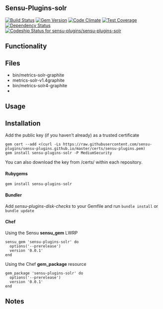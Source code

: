 ## Sensu-Plugins-solr

[![Build Status](https://travis-ci.org/sensu-plugins/sensu-plugins-solr.svg?branch=master)](https://travis-ci.org/sensu-plugins/sensu-plugins-solr)
[![Gem Version](https://badge.fury.io/rb/sensu-plugins-solr.svg)](http://badge.fury.io/rb/sensu-plugins-solr)
[![Code Climate](https://codeclimate.com/github/sensu-plugins/sensu-plugins-solr/badges/gpa.svg)](https://codeclimate.com/github/sensu-plugins/sensu-plugins-solr)
[![Test Coverage](https://codeclimate.com/github/sensu-plugins/sensu-plugins-solr/badges/coverage.svg)](https://codeclimate.com/github/sensu-plugins/sensu-plugins-solr)
[![Dependency Status](https://gemnasium.com/sensu-plugins/sensu-plugins-solr.svg)](https://gemnasium.com/sensu-plugins/sensu-plugins-solr)
[ ![Codeship Status for sensu-plugins/sensu-plugins-solr](https://codeship.com/projects/b42f3150-dc04-0132-8e5a-1e3fe125131b/status?branch=master)](https://codeship.com/projects/79861)

## Functionality

## Files
 * bin/metrics-solr-graphite
 * metrics-solr-v1.4graphite
 * bin/metrics-solr4-graphite
 *

## Usage

## Installation

Add the public key (if you haven’t already) as a trusted certificate

```
gem cert --add <(curl -Ls https://raw.githubusercontent.com/sensu-plugins/sensu-plugins.github.io/master/certs/sensu-plugins.pem)
gem install sensu-plugins-solr -P MediumSecurity
```

You can also download the key from /certs/ within each repository.

#### Rubygems

`gem install sensu-plugins-solr`

#### Bundler

Add *sensu-plugins-disk-checks* to your Gemfile and run `bundle install` or `bundle update`

#### Chef

Using the Sensu **sensu_gem** LWRP
```
sensu_gem 'sensu-plugins-solr' do
  options('--prerelease')
  version '0.0.1'
end
```

Using the Chef **gem_package** resource
```
gem_package 'sensu-plugins-solr' do
  options('--prerelease')
  version '0.0.1'
end
```

## Notes
